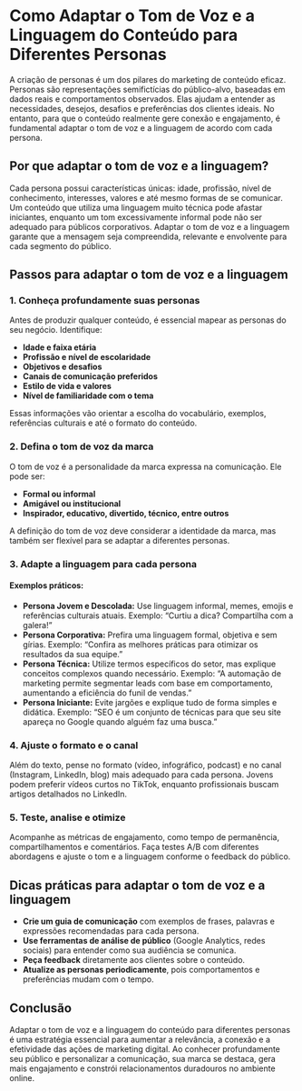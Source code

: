 
# Como Adaptar o Tom de Voz e a Linguagem do Conteúdo para Diferentes Personas

A criação de personas é um dos pilares do marketing de conteúdo eficaz. Personas são representações semifictícias do público-alvo, baseadas em dados reais e comportamentos observados. Elas ajudam a entender as necessidades, desejos, desafios e preferências dos clientes ideais. No entanto, para que o conteúdo realmente gere conexão e engajamento, é fundamental adaptar o tom de voz e a linguagem de acordo com cada persona.

## Por que adaptar o tom de voz e a linguagem?

Cada persona possui características únicas: idade, profissão, nível de conhecimento, interesses, valores e até mesmo formas de se comunicar. Um conteúdo que utiliza uma linguagem muito técnica pode afastar iniciantes, enquanto um tom excessivamente informal pode não ser adequado para públicos corporativos. Adaptar o tom de voz e a linguagem garante que a mensagem seja compreendida, relevante e envolvente para cada segmento do público.

## Passos para adaptar o tom de voz e a linguagem

### 1. Conheça profundamente suas personas

Antes de produzir qualquer conteúdo, é essencial mapear as personas do seu negócio. Identifique:

- **Idade e faixa etária**
- **Profissão e nível de escolaridade**
- **Objetivos e desafios**
- **Canais de comunicação preferidos**
- **Estilo de vida e valores**
- **Nível de familiaridade com o tema**

Essas informações vão orientar a escolha do vocabulário, exemplos, referências culturais e até o formato do conteúdo.

### 2. Defina o tom de voz da marca

O tom de voz é a personalidade da marca expressa na comunicação. Ele pode ser:

- **Formal ou informal**
- **Amigável ou institucional**
- **Inspirador, educativo, divertido, técnico, entre outros**

A definição do tom de voz deve considerar a identidade da marca, mas também ser flexível para se adaptar a diferentes personas.

### 3. Adapte a linguagem para cada persona

#### Exemplos práticos:

- **Persona Jovem e Descolada:** Use linguagem informal, memes, emojis e referências culturais atuais. Exemplo: “Curtiu a dica? Compartilha com a galera!”
- **Persona Corporativa:** Prefira uma linguagem formal, objetiva e sem gírias. Exemplo: “Confira as melhores práticas para otimizar os resultados da sua equipe.”
- **Persona Técnica:** Utilize termos específicos do setor, mas explique conceitos complexos quando necessário. Exemplo: “A automação de marketing permite segmentar leads com base em comportamento, aumentando a eficiência do funil de vendas.”
- **Persona Iniciante:** Evite jargões e explique tudo de forma simples e didática. Exemplo: “SEO é um conjunto de técnicas para que seu site apareça no Google quando alguém faz uma busca.”

### 4. Ajuste o formato e o canal

Além do texto, pense no formato (vídeo, infográfico, podcast) e no canal (Instagram, LinkedIn, blog) mais adequado para cada persona. Jovens podem preferir vídeos curtos no TikTok, enquanto profissionais buscam artigos detalhados no LinkedIn.

### 5. Teste, analise e otimize

Acompanhe as métricas de engajamento, como tempo de permanência, compartilhamentos e comentários. Faça testes A/B com diferentes abordagens e ajuste o tom e a linguagem conforme o feedback do público.

## Dicas práticas para adaptar o tom de voz e a linguagem

- **Crie um guia de comunicação** com exemplos de frases, palavras e expressões recomendadas para cada persona.
- **Use ferramentas de análise de público** (Google Analytics, redes sociais) para entender como sua audiência se comunica.
- **Peça feedback** diretamente aos clientes sobre o conteúdo.
- **Atualize as personas periodicamente**, pois comportamentos e preferências mudam com o tempo.

## Conclusão

Adaptar o tom de voz e a linguagem do conteúdo para diferentes personas é uma estratégia essencial para aumentar a relevância, a conexão e a efetividade das ações de marketing digital. Ao conhecer profundamente seu público e personalizar a comunicação, sua marca se destaca, gera mais engajamento e constrói relacionamentos duradouros no ambiente online.
```
